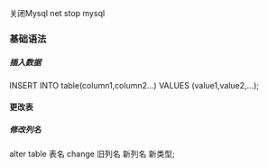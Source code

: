 关闭Mysql  net stop mysql

### 基础语法

##### 插入数据

INSERT INTO table(column1,column2...) VALUES (value1,value2,...);

#### 更改表

##### 修改列名

alter table 表名 change 旧列名 新列名 新类型;